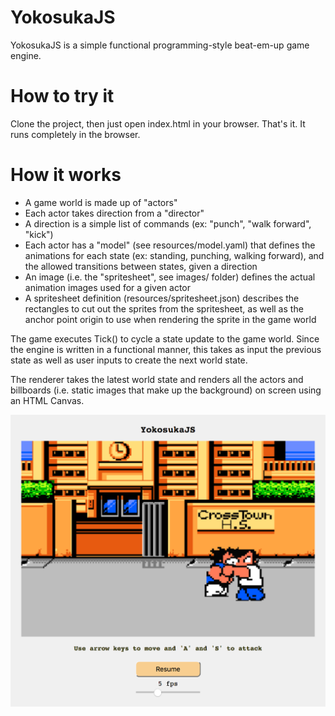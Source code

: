 # YokosukaJS

YokosukaJS is a simple functional programming-style beat-em-up game engine.

# How to try it

Clone the project, then just open index.html in your browser. That's it. It runs completely in the browser.

# How it works

- A game world is made up of "actors"
- Each actor takes direction from a "director"
- A direction is a simple list of commands (ex: "punch", "walk forward", "kick")
- Each actor has a "model" (see resources/model.yaml) that defines the animations for each state (ex: standing, punching, walking forward), and the allowed transitions between states, given a direction
- An image (i.e. the "spritesheet", see images/ folder) defines the actual animation images used for a given actor
- A spritesheet definition (resources/spritesheet.json) describes the rectangles to cut out the sprites from the spritesheet, as well as the anchor point origin to use when rendering the sprite in the game world

The game executes Tick() to cycle a state update to the game world. Since the engine is written in a functional manner, this takes as input the previous state as well as user inputs to create the next world state.

The renderer takes the latest world state and renders all the actors and billboards (i.e. static images that make up the background) on screen using an HTML Canvas.

![Screenshot](/images/screenshot.png)

